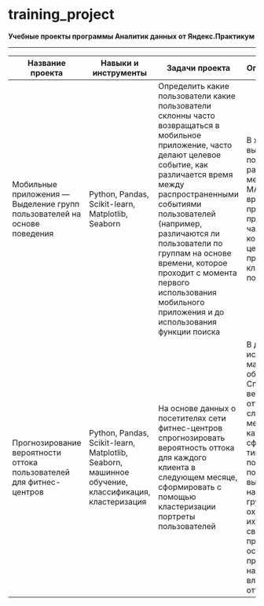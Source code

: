 # training_project
**Учебные проекты программы Аналитик данных от Яндекс.Практикум**
_______________________________________________________________

Название проекта|Навыки и инструменты|Задачи проекта|Описание проекта
-|-|-|-
Мобильные приложения — Выделение групп пользователей на основе поведения| Python, Pandas, Scikit-learn, Matplotlib, Seaborn|Определить какие пользователи какие пользователи склонны часто возвращаться в мобильное приложение, часто делают целевое событие, как различается время между распространенными событиями пользователей (например, различаются ли пользователи по группам на основе времени, которое проходит с момента первого использования мобильного приложения и до использования функции поиска|В ходе проекта выделены сесссии пользователей, рассчитаны метрики DAU, MAU, retention rate, время проведенное в приложении, частота действий, конверсия в целевое действие, проведена кластеризация пользователей
Прогнозирование вероятности оттока пользователей для фитнес-центров|Python, Pandas, Scikit-learn, Matplotlib, Seaborn, машинное обучение, классификация, кластеризация|На основе данных о посетителях сети фитнес-центров спрогнозировать вероятность оттока для каждого клиента в следующем месяце, сформировать с помощью кластеризации портреты пользователей|В данном проекте использовано машинное обучение. Спрогнозирована вероятность оттока (на уровне следующего месяца) для каждого клиента; сформированы типичные портреты пользователей: выделены наиболее яркие группы, охарактеризованы их основные свойства; проанализированы основные признаки, наиболее сильно влияющие на отток.

